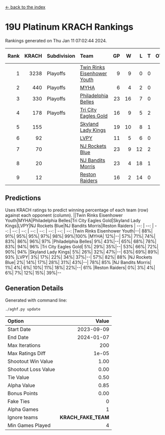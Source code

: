 [<- back to the index](readme.md)
# 19U Platinum KRACH Rankings
Rankings generated on Thu Jan 11 07:02:44 2024.

Rank|KRACH|Subdivision|Team|GP|W|L|T|OTW|OTL|SoS|Exp Wins|Win Diff
---:|---:|:---|:---|---:|---:|---:|---:|---:|---:|---:|---:|---:
1|3238|Playoffs|[Twin Rinks Eisenhower Youth](https://gamesheetstats.com/seasons/3663/teams/140861/schedule)|9|9|0|0|0|0|51|9.8|-0.0
2|440|Playoffs|[MYHA](https://gamesheetstats.com/seasons/3663/teams/140863/schedule)|6|4|2|0|0|0|223|4.9|0.0
3|330|Playoffs|[Philadelphia Belles](https://gamesheetstats.com/seasons/3663/teams/140864/schedule)|23|16|7|0|0|0|481|16.9|0.0
4|178|Playoffs|[Tri City Eagles Gold](https://gamesheetstats.com/seasons/3663/teams/140869/schedule)|16|9|5|2|0|1|131|10.9|0.0
5|155||[Skyland Lady Kings](https://gamesheetstats.com/seasons/3663/teams/140865/schedule)|19|10|8|1|1|0|335|11.4|0.0
6|92||[LVPY](https://gamesheetstats.com/seasons/3663/teams/140860/schedule)|11|5|6|0|0|0|140|5.9|0.0
7|70||[NJ Rockets Blue](https://gamesheetstats.com/seasons/3663/teams/140867/schedule)|23|9|12|2|0|0|643|10.9|0.0
8|20||[NJ Bandits Morris](https://gamesheetstats.com/seasons/3663/teams/140866/schedule)|23|4|18|1|0|0|386|5.4|0.0
9|12||[Reston Raiders](https://gamesheetstats.com/seasons/3663/teams/140868/schedule)|16|2|14|0|0|0|500|2.9|0.0

## Predictions
Uses KRACH ratings to predict winning percentage of each team (row) against each opponent (column).
||Twin Rinks Eisenhower Youth|MYHA|Philadelphia Belles|Tri City Eagles Gold|Skyland Lady Kings|LVPY|NJ Rockets Blue|NJ Bandits Morris|Reston Raiders
| --: | --: | --: | --: | --: | --: | --: | --: | --: | --: 
|Twin Rinks Eisenhower Youth|--| 88%| 91%| 95%| 95%| 97%| 98%| 99%|100%
|MYHA| 12%|--| 57%| 71%| 74%| 83%| 86%| 96%| 97%
|Philadelphia Belles|  9%| 43%|--| 65%| 68%| 78%| 83%| 94%| 96%
|Tri City Eagles Gold|  5%| 29%| 35%|--| 53%| 66%| 72%| 90%| 94%
|Skyland Lady Kings|  5%| 26%| 32%| 47%|--| 63%| 69%| 89%| 93%
|LVPY|  3%| 17%| 22%| 34%| 37%|--| 57%| 82%| 88%
|NJ Rockets Blue|  2%| 14%| 17%| 28%| 31%| 43%|--| 78%| 85%
|NJ Bandits Morris|  1%|  4%|  6%| 10%| 11%| 18%| 22%|--| 61%
|Reston Raiders|  0%|  3%|  4%|  6%|  7%| 12%| 15%| 39%|--

## Generation Details

Generated with command line:
```
./aghf.py update
```

| Option | Value |
| :----- | ----: |
| Start Date | 2023-09-09 |
| End Date | 2024-01-07 |
| Max Iterations | 200 |
| Max Ratings Diff | 1e-05 |
| Shootout Win Value | 1.00 |
| Shootout Loss Value | 0.00 |
| Tie Value | 0.50 |
| Alpha Value | 0.85 |
| Bonus Points | 0.00 |
| Fake Ties | 0 |
| Alpha Games | 1 |
| Ignore teams | __KRACH_FAKE_TEAM__ |
| Min Games Played | 4 |

